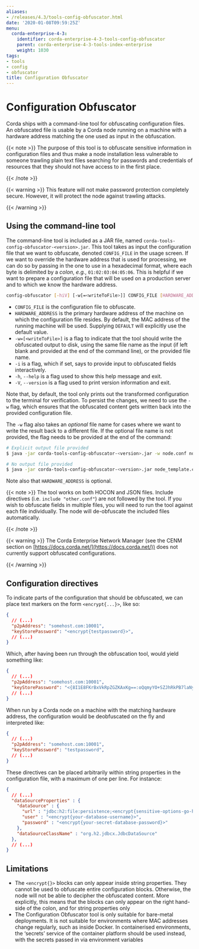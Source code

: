 ```yaml
---
aliases:
- /releases/4.3/tools-config-obfuscator.html
date: '2020-01-08T09:59:25Z'
menu:
  corda-enterprise-4-3:
    identifier: corda-enterprise-4-3-tools-config-obfuscator
    parent: corda-enterprise-4-3-tools-index-enterprise
    weight: 1030
tags:
- tools
- config
- obfuscator
title: Configuration Obfuscator
---
```



# Configuration Obfuscator

Corda ships with a command-line tool for obfuscating configuration files. An obfuscated file is usable
by a Corda node running on a machine with a hardware address matching the one used as input in the obfuscation.

{{< note >}}
The purpose of this tool is to obfuscate sensitive information in configuration files and thus make a
node installation less vulnerable to someone trawling plain text files searching for passwords and
credentials of resources that they should not have access to in the first place.

{{< /note >}}

{{< warning >}}
This feature will not make password protection completely secure. However, it will protect the node
against trawling attacks.

{{< /warning >}}



## Using the command-line tool

The command-line tool is included as a JAR file, named `corda-tools-config-obfuscator-<version>.jar`.
This tool takes as input the configuration file that we want to obfuscate, denoted `CONFIG_FILE` in
the usage screen. If we want to override the hardware address that is used for processing, we can do so
by passing in the one to use in a hexadecimal format, where each byte is delimited by a *colon*, *e.g.*,
`01:02:03:04:05:06`. This is helpful if we want to prepare a configuration file that will be used on
a production server and to which we know the hardware address.

```bash
config-obfuscator [-hiV] [-w[=<writeToFile>]] CONFIG_FILE [HARDWARE_ADDRESS]
```


* `CONFIG_FILE` is the configuration file to obfuscate.
* `HARDWARE_ADDRESS` is the primary hardware address of the machine on
which the configuration file resides. By default, the MAC address of the
running machine will be used. Supplying `DEFAULT` will explicitly
use the default value.
* `-w=[<writeToFile>]` is a flag to indicate that the tool should write the obfuscated output to
disk, using the same file name as the input (if left blank and provided at the end of the command line),
or the provided file name.
* `-i` is a flag, which if set, says to provide input to obfuscated fields interactively.
* `-h`, `--help` is a flag used to show this help message and exit.
* `-V`, `--version` is a flag used to print version information and exit.

Note that, by default, the tool only prints out the transformed configuration to the terminal for
verification. To persist the changes, we need to use the `-w` flag, which ensures that the obfuscated
content gets written back into the provided configuration file.

The `-w` flag also takes an *optional* file name for cases where we want to write the result back to
a different file. If the optional file name is not provided, the flag needs to be provided at the end
of the command:

```bash
# Explicit output file provided
$ java -jar corda-tools-config-obfuscator-<version>.jar -w node.conf node_template.conf

# No output file provided
$ java -jar corda-tools-config-obfuscator-<version>.jar node_template.conf -w
```

Note also that `HARDWARE_ADDRESS` is optional.

{{< note >}}
The tool works on both HOCON and JSON files. Include directives (i.e. `include "other.conf"`) are not followed by the tool. If you wish to obfuscate fields in multiple files, you will need to run the tool against each file individually. The node will de-obfuscate the included files automatically.

{{< /note >}}

{{< warning >}}
The Corda Enterprise Network Manager (see the CENM section on [https://docs.corda.net/](https://docs.corda.net/)) does not currently support obfuscated configurations.

{{< /warning >}}



## Configuration directives

To indicate parts of the configuration that should be obfuscated, we can place text markers on the form
`<encrypt{...}>`, like so:

```json
{
  // (...)
  "p2pAddress": "somehost.com:10001",
  "keyStorePassword": "<encrypt{testpassword}>",
  // (...)
}
```

Which, after having been run through the obfuscation tool, would yield something like:

```json
{
  // (...)
  "p2pAddress": "somehost.com:10001",
  "keyStorePassword": "<{8I1E8FKrBxVkRpZGZKAxKg==:oQqmyYO+SZJhRkPB7laNyQ==}>",
  // (...)
}
```

When run by a Corda node on a machine with the matching hardware address, the configuration would be
deobfuscated on the fly and interpreted like:

```json
{
  // (...)
  "p2pAddress": "somehost.com:10001",
  "keyStorePassword": "testpassword",
  // (...)
}
```

These directives can be placed arbitrarily within string properties in the configuration file, with a maximum of one per line.
For instance:

```json
{
  // (...)
  "dataSourceProperties" : {
    "dataSource" : {
      "url" : "jdbc:h2:file:persistence;<encrypt{sensitive-options-go-here}>",
      "user" : "<encrypt{your-database-username}>",
      "password" : "<encrypt{your-secret-database-password}>"
    },
    "dataSourceClassName" : "org.h2.jdbcx.JdbcDataSource"
  },
  // (...)
}
```


## Limitations


* The `<encrypt{}>` blocks can only appear inside string properties. They cannot be used to obfuscate entire
configuration blocks. Otherwise, the node will not be able to decipher the obfuscated content. More explicitly,
this means that the blocks can only appear on the right hand-side of the colon, and for string properties only
* The Configuration Obfuscator tool is only suitable for bare-metal deployments. It is not suitable for environments
where MAC addresses change regularly, such as inside Docker. In containerised environments, the ‘secrets’ service
of the container platform should be used instead, with the secrets passed in via environment variables
